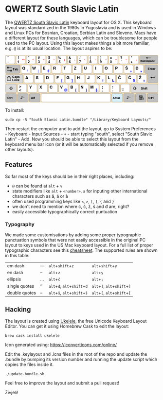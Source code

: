 QWERTZ South Slavic Latin
=========================

The [QWERTZ South Slavic Latin][SSL] keyboard layout for OS X.
This keyboard layout was standardized in the 1980s in Yugoslavia
and is used in Windows and Linux PCs for Bosnian, Croatian, Serbian Latin
and Slovene. Macs have a different layout for these languages,
which can be troublesome for people used to the PC layout.
Using this layout makes things a bit more familiar,
e.g. `@` is at its usual location. The layout aspires to be:

![QWERTZ South Slavic Latin layout illustration](630px-KB_Slovene.svg.png)

To install:

    sudo cp -R "South Slavic Latin.bundle" "/Library/Keyboard Layouts/"

Then restart the computer and to add the layout, go to
System Preferences - Keyboard - Input Sources - `+` - start typing "south",
select "South Slavic Latin" - Add. Now you should be able to select this layout
from the keyboard menu bar icon (or it will be automatically selected if you
remove other layouts).


## Features

So far most of the keys should be in their right places, including:

 - `@` can be found at `alt` + `v`
 - state modifiers like `alt` + `<number>`, `a` for inputing other international
   characters such as ä, á or à
 - often used programming keys like `<`, `>`, `[`, `]`, `{` and `}`
 - we don't need to mention where ć, č, ž, š and đ are, right?
 - easily accessible typographically correct puntuation

### Typography

We made some customisations by adding some proper typographic punctuation
symbols that were not easily accessible in the original PC layout to keys used
in the US Mac keyboard layout. For a full list of proper typographic characters
see this [cheatsheet](https://www.typewolf.com/cheatsheet). The supported rules
are shown in this table:

<table>

<tr>
    <td>em dash</td>
    <td>—</td>
    <td><code>alt</code>+<code>shift</code>+<code>z</code></td>
    <td><code>alt</code>+<code>shift</code>+<code>y</code></td>
</tr>
<tr>
    <td>en dash</td>
    <td>–</td>
    <td><code>alt</code>+<code>z</code></td>
    <td><code>alt</code>+<code>y</code></td>
</tr>
<tr>
    <td>ellipsis</td>
    <td>…</td>
    <td><code>alt</code>+<code>č</code></td>
    <td><code>alt</code>+<code>;</code></td>
</tr>
<tr>
    <td>single quotes</td>
    <td>‘’</td>
    <td><code>alt</code>+<code>đ</code>, <code>alt</code>+<code>shift</code>+<code>đ</code> </td>
    <td><code>alt</code>+<code>]</code>, <code>alt</code>+<code>shift</code>+<code>]</code> </td>
</tr>
<tr>
    <td>double quotes</td>
    <td>–</td>
    <td><code>alt</code>+<code>š</code>, <code>alt</code>+<code>shift</code>+<code>š</code> </td>
    <td><code>alt</code>+<code>[</code>, <code>alt</code>+<code>shift</code>+<code>[</code> </td>
</tr>

</table>


## Hacking

The layout is created using [Ukelele](http://scripts.sil.org/ukelele),
the free Unicode Keyboard Layout Editor. You can get it using Homebrew Cask
to edit the layout:

    brew cask install ukelele

Icon generated using: <https://iconverticons.com/online/>

Edit the .keylayout and .icns files in the root of the repo and update
the .bundle by bumping its version number and running the update script
which copies the files inside it.

    ./update-bundle.sh

Feel free to improve the layout and submit a pull request!

Živjeli!

[SSL]: https://en.wikipedia.org/wiki/QWERTZ#South_Slavic_Latin
